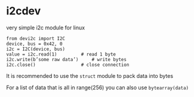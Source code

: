 # i2cdev

very simple i2c module for linux 

```
from devi2c import I2C
device, bus = 0x42, 0
i2c = I2C(device, bus)
value = i2c.read(1)         # read 1 byte
i2c.write(b’some raw data’)     # write bytes
i2c.close()                 # close connection
```

It is recommended to use the `struct` module to pack data into bytes

For a list of data that is all in range(256) you can also use `bytearray(data)`
